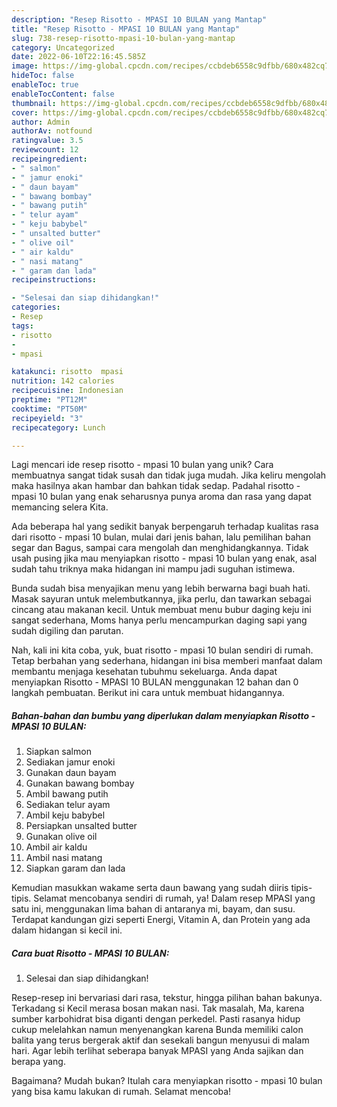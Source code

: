 ```yaml
---
description: "Resep Risotto - MPASI 10 BULAN yang Mantap"
title: "Resep Risotto - MPASI 10 BULAN yang Mantap"
slug: 738-resep-risotto-mpasi-10-bulan-yang-mantap
category: Uncategorized
date: 2022-06-10T22:16:45.585Z
image: https://img-global.cpcdn.com/recipes/ccbdeb6558c9dfbb/680x482cq70/risotto-mpasi-10-bulan-foto-resep-utama.jpg
hideToc: false
enableToc: true
enableTocContent: false
thumbnail: https://img-global.cpcdn.com/recipes/ccbdeb6558c9dfbb/680x482cq70/risotto-mpasi-10-bulan-foto-resep-utama.jpg
cover: https://img-global.cpcdn.com/recipes/ccbdeb6558c9dfbb/680x482cq70/risotto-mpasi-10-bulan-foto-resep-utama.jpg
author: Admin
authorAv: notfound
ratingvalue: 3.5
reviewcount: 12
recipeingredient:
- " salmon"
- " jamur enoki"
- " daun bayam"
- " bawang bombay"
- " bawang putih"
- " telur ayam"
- " keju babybel"
- " unsalted butter"
- " olive oil"
- " air kaldu"
- " nasi matang"
- " garam dan lada"
recipeinstructions:

- "Selesai dan siap dihidangkan!"
categories:
- Resep
tags:
- risotto
- 
- mpasi

katakunci: risotto  mpasi 
nutrition: 142 calories
recipecuisine: Indonesian
preptime: "PT12M"
cooktime: "PT50M"
recipeyield: "3"
recipecategory: Lunch

---
```





Lagi mencari ide resep risotto - mpasi 10 bulan yang unik? Cara membuatnya sangat tidak susah dan tidak juga mudah. Jika keliru mengolah maka hasilnya akan hambar dan bahkan tidak sedap. Padahal risotto - mpasi 10 bulan yang enak seharusnya punya aroma dan rasa yang dapat memancing selera Kita.





Ada beberapa hal yang sedikit banyak berpengaruh terhadap kualitas rasa dari risotto - mpasi 10 bulan, mulai dari jenis bahan, lalu pemilihan bahan segar dan Bagus, sampai cara mengolah dan menghidangkannya. Tidak usah pusing jika mau menyiapkan risotto - mpasi 10 bulan yang enak,      asal sudah tahu triknya maka hidangan ini mampu jadi suguhan istimewa.














Bunda sudah bisa menyajikan menu yang lebih berwarna bagi buah hati. Masak sayuran untuk melembutkannya, jika perlu, dan tawarkan sebagai cincang atau makanan kecil. Untuk membuat menu bubur daging keju ini sangat sederhana, Moms hanya perlu mencampurkan daging sapi yang sudah digiling dan parutan.






Nah, kali ini kita coba, yuk, buat risotto - mpasi 10 bulan sendiri di rumah. Tetap berbahan yang sederhana, hidangan ini bisa memberi manfaat dalam membantu menjaga kesehatan tubuhmu sekeluarga. Anda dapat menyiapkan Risotto - MPASI 10 BULAN menggunakan 12 bahan dan 0 langkah pembuatan. Berikut ini cara untuk membuat hidangannya.

<!--inarticleads1-->

##### Bahan-bahan dan bumbu yang diperlukan dalam menyiapkan Risotto - MPASI 10 BULAN:

1. Siapkan  salmon
1. Sediakan  jamur enoki
1. Gunakan  daun bayam
1. Gunakan  bawang bombay
1. Ambil  bawang putih
1. Sediakan  telur ayam
1. Ambil  keju babybel
1. Persiapkan  unsalted butter
1. Gunakan  olive oil
1. Ambil  air kaldu
1. Ambil  nasi matang
1. Siapkan  garam dan lada


Kemudian masukkan wakame serta daun bawang yang sudah diiris tipis-tipis. Selamat mencobanya sendiri di rumah, ya! Dalam resep MPASI yang satu ini, menggunakan lima bahan di antaranya mi, bayam, dan susu. Terdapat kandungan gizi seperti Energi, Vitamin A, dan Protein yang ada dalam hidangan si kecil ini. 

<!--inarticleads2-->

##### Cara buat Risotto - MPASI 10 BULAN:


1. Selesai dan siap dihidangkan!

Resep-resep ini bervariasi dari rasa, tekstur, hingga pilihan bahan bakunya. Terkadang si Kecil merasa bosan makan nasi. Tak masalah, Ma, karena sumber karbohidrat bisa diganti dengan perkedel. Pasti rasanya hidup cukup melelahkan namun menyenangkan karena Bunda memiliki calon balita yang terus bergerak aktif dan sesekali bangun menyusui di malam hari. Agar lebih terlihat seberapa banyak MPASI yang Anda sajikan dan berapa yang. 

Bagaimana? Mudah bukan? Itulah cara menyiapkan risotto - mpasi 10 bulan yang bisa kamu lakukan di rumah. Selamat mencoba!
